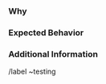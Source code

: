 ### Why

<!-- Detail why the role needs testing -->

### Expected Behavior

<!-- Detail the expected behavior of the role -->

### Additional Information

<!-- Include any additional information that might be helpful to whoever is performing the test -->

/label ~testing
